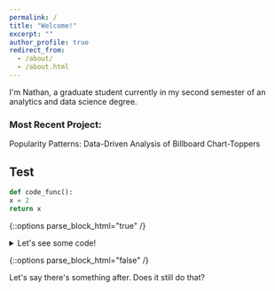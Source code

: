 ```yaml
---
permalink: /
title: "Welcome!"
excerpt: ""
author_profile: true
redirect_from: 
  - /about/
  - /about.html
---
```


I'm Nathan, a graduate student currently in my second semester of an analytics and data science degree. 

### Most Recent Project:

Popularity Patterns: Data-Driven Analysis of Billboard Chart-Toppers

## Test

```python
def code_func():
x = 2
return x
```


{::options parse_block_html="true" /}

<details>
<summary markdown="span">Let's see some code!</summary>

```python
print('Hello World!')
```
Of course, it has to be Hello World, right?
</details>

{::options parse_block_html="false" /}

Let's say there's something after. Does it still do that?
